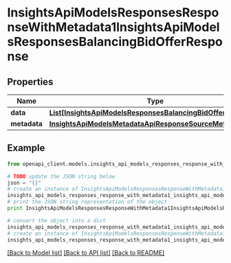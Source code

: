 # InsightsApiModelsResponsesResponseWithMetadata1InsightsApiModelsResponsesBalancingBidOfferResponse


## Properties
Name | Type | Description | Notes
------------ | ------------- | ------------- | -------------
**data** | [**List[InsightsApiModelsResponsesBalancingBidOfferResponse]**](InsightsApiModelsResponsesBalancingBidOfferResponse.md) |  | [optional] 
**metadata** | [**InsightsApiModelsMetadataApiResponseSourceMetadata**](InsightsApiModelsMetadataApiResponseSourceMetadata.md) |  | [optional] 

## Example

```python
from openapi_client.models.insights_api_models_responses_response_with_metadata1_insights_api_models_responses_balancing_bid_offer_response import InsightsApiModelsResponsesResponseWithMetadata1InsightsApiModelsResponsesBalancingBidOfferResponse

# TODO update the JSON string below
json = "{}"
# create an instance of InsightsApiModelsResponsesResponseWithMetadata1InsightsApiModelsResponsesBalancingBidOfferResponse from a JSON string
insights_api_models_responses_response_with_metadata1_insights_api_models_responses_balancing_bid_offer_response_instance = InsightsApiModelsResponsesResponseWithMetadata1InsightsApiModelsResponsesBalancingBidOfferResponse.from_json(json)
# print the JSON string representation of the object
print InsightsApiModelsResponsesResponseWithMetadata1InsightsApiModelsResponsesBalancingBidOfferResponse.to_json()

# convert the object into a dict
insights_api_models_responses_response_with_metadata1_insights_api_models_responses_balancing_bid_offer_response_dict = insights_api_models_responses_response_with_metadata1_insights_api_models_responses_balancing_bid_offer_response_instance.to_dict()
# create an instance of InsightsApiModelsResponsesResponseWithMetadata1InsightsApiModelsResponsesBalancingBidOfferResponse from a dict
insights_api_models_responses_response_with_metadata1_insights_api_models_responses_balancing_bid_offer_response_form_dict = insights_api_models_responses_response_with_metadata1_insights_api_models_responses_balancing_bid_offer_response.from_dict(insights_api_models_responses_response_with_metadata1_insights_api_models_responses_balancing_bid_offer_response_dict)
```
[[Back to Model list]](../README.md#documentation-for-models) [[Back to API list]](../README.md#documentation-for-api-endpoints) [[Back to README]](../README.md)


